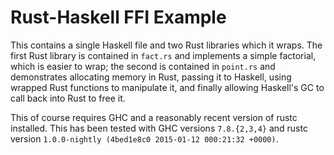 # Rust-Haskell FFI Example

This contains a single Haskell file and two Rust libraries which it wraps.
The first Rust library is contained in `fact.rs` and implements a simple
factorial, which is easier to wrap; the second is contained in `point.rs`
and demonstrates allocating memory in Rust, passing it to Haskell, using
wrapped Rust functions to manipulate it, and finally allowing Haskell's
GC to call back into Rust to free it.

This of course requires GHC and a reasonably recent version of rustc
installed. This has been tested with GHC versions `7.8.{2,3,4}` and rustc
version `1.0.0-nightly (4bed1e8c0 2015-01-12 000:21:32 +0000)`.
